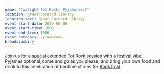 ```yaml
---
name: "Twilight Tot Rock: Pyjamarama!"
location: great-cornard-library
location-text: Great Cornard Library
event-start-date: 2019-06-06
event-start-time: 1800
event-end-time: 1900
event-category: pyjamarama
breadcrumb: y
---
```


Join us for a special extended [Tot Rock session](/parents-carers-and-children/bookstart-storytime-resources/) with a festival vibe! Pyjamas optional, come and go as you please, and bring your own food and drink to this celebration of bedtime stories for [BookTrust](https://www.booktrust.org.uk/what-we-do/programmes-and-campaigns/pyjamarama/).
